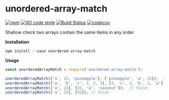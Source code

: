 # unordered-array-match

[![npm](https://img.shields.io/npm/dt/unordered-array-match.svg)](https://www.npmjs.com/package/unordered-array-match) [![XO code style](https://img.shields.io/badge/code_style-XO-5ed9c7.svg)](https://github.com/sindresorhus/xo)  [![Build Status](https://travis-ci.org/jacobwarduk/unordered-array-match.svg?branch=master)](https://travis-ci.org/jacobwarduk/unordered-array-match) [![codecov](https://codecov.io/gh/jacobwarduk/unordered-array-match/branch/master/graph/badge.svg)](https://codecov.io/gh/jacobwarduk/unordered-array-match)

Shallow check two arrays contain the same items in any order

**Installation**

```
npm install --save unordered-array-match
```


**Usage**

```javascript
const unorderedArrayMatch = require('unordered-array-match');

unorderedArrayMatch(['a', 23, 'pineapple'], ['pineapple', 'a', 23]);  // true
unorderedArrayMatch(['a', 'b', 'c', 1, 2, 3], [3, 'c', 2, 'b', 1, 'a']);  // true
unorderedArrayMatch(['a', 23], [23, 'a', 'coconut']);  // false
unorderedArrayMatch(['a', 23], [42]); // false
```
